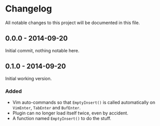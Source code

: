 # Changelog

All notable changes to this project will be documented in this file.

## 0.0.0 - 2014-09-20

Initial commit, nothing notable here.

## 0.1.0 - 2014-09-20

Initial working version.

### Added

- Vim auto-commands so that `EmptyInsert()` is called automatically on
  `VimEnter`, `TabEnter` and `BufEnter`.
- Plugin can no longer load itself twice, even by accident.
- A function named `EmptyInsert()` to do the stuff.
